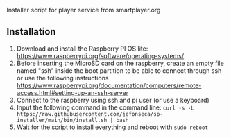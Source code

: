 Installer script for player service from smartplayer.org

## Installation

 1. Download and install the Raspberry PI OS lite:
    https://www.raspberrypi.org/software/operating-systems/
 2. Before inserting the MicroSD card on the raspberry, create an empty file named "ssh" inside the boot partition to be able to connect through ssh or use the following instructions https://www.raspberrypi.org/documentation/computers/remote-access.html#setting-up-an-ssh-server
 3. Connect to the raspberry using ssh and pi user (or use a keyboard)
 4. Input the following command in the command line: ``curl -s -L https://raw.githubusercontent.com/jefonseca/sp-installer/main/bin/install.sh | bash``
 5. Wait for the script to install everything and reboot with ``sudo reboot``
